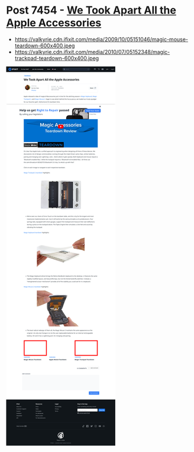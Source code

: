 # Post 7454 - [We Took Apart All the Apple Accessories](https://www.ifixit.com/News/7454/apple-accessories)

- https://valkyrie.cdn.ifixit.com/media/2009/10/05151046/magic-mouse-teardown-600x400.jpeg
- https://valkyrie.cdn.ifixit.com/media/2010/07/05152348/magic-trackpad-teardown-600x400.jpeg

![screencap](screenshots/1f21a396-fb79-4333-97a2-e688f59f5163.png)
